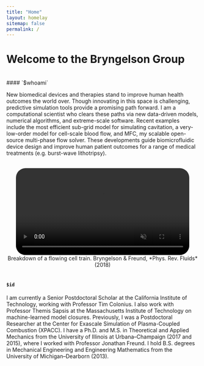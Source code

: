 ```yaml
---
title: "Home"
layout: homelay
sitemap: false
permalink: /
---
```


# Welcome to the Bryngelson Group

<br/>
#### `$whoami`

New biomedical devices and therapies stand to improve human health outcomes the world over. Though innovating in this space is challenging, predictive simulation tools provide a promising path forward. I am a computational scientist who clears these paths via new data-driven models, numerical algorithms, and extreme-scale software. Recent examples include the most efficient sub-grid model for simulating cavitation, a very-low-order model for cell-scale blood flow, and MFC, my scalable open-source multi-phase flow solver. These developments guide biomicrofluidic device design and improve human patient outcomes for a range of medical treatments (e.g. burst-wave lithotripsy).

<br/>

<div class="row" style="text-align:center">
<video autoplay muted loop width="90%" style="display:inline-block; border-radius: 25px; border:0px solid #FFF;">
  <source src="{{ site.url }}{{ site.baseurl }}/images/videos/3dtrain_breakdown2.mp4" type="video/mp4">
  Your browser does not support the video tag.
</video>
  Breakdown of a flowing cell train. Bryngelson & Freund, *Phys. Rev. Fluids* (2018)
</div>
<br/>

#### `$id`

I am currently a Senior Postdoctoral Scholar at the California Institute of Technology, working with Professor Tim Colonius. I also work with Professor Themis Sapsis at the Massachusetts Institute of Technology on machine-learned model closures. Previously, I was a Postdoctoral Researcher at the Center for Exascale Simulation of Plasma-Coupled Combustion (XPACC). I have a Ph.D. and M.S. in Theoretical and Applied Mechanics from the University of Illinois at Urbana–Champaign (2017 and 2015), where I worked with Professor Jonathan Freund. I hold B.S. degrees in Mechanical Engineering and Engineering Mathematics from the University of Michigan–Dearborn (2013).

